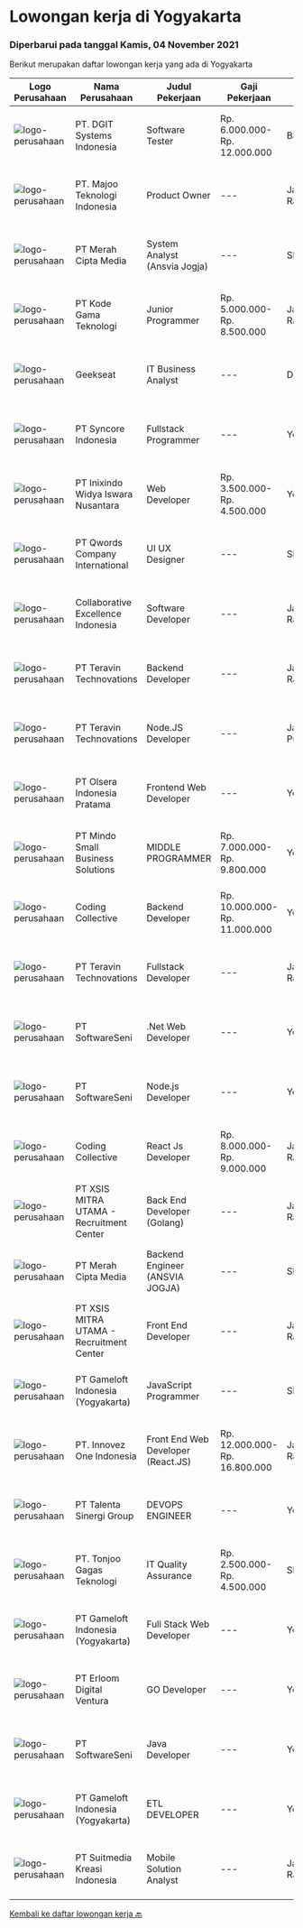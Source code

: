 
  # Lowongan kerja di Yogyakarta

  ### Diperbarui pada tanggal Kamis, 04 November 2021

  Berikut merupakan daftar lowongan kerja yang ada di Yogyakarta

  |Logo Perusahaan | Nama Perusahaan | Judul Pekerjaan | Gaji Pekerjaan | Lokasi | Deskripsi | Tanggal diunggah | Pranala |
  | -------------- | --------------- | --------------- | --------- | --------- | -------------- | ------- | ----------- |
  |![logo-perusahaan](https://image-service-cdn.seek.com.au/e1681d73e68b1b74b5b5136363b820dd70a250df/ee4dce1061f3f616224767ad58cb2fc751b8d2dc)|PT. DGIT Systems Indonesia|Software Tester|Rp. 6.000.000-Rp. 12.000.000|Bali|We believe work should be a fun development journey but the challenging one! Our great teams will support you to achieve that and delivering great...|Rabu, 03 November 2021|https://www.jobstreet.co.id/id/job/software-tester-3677932?token=0~11634edc-307c-458b-a2c5-84dcc6dc36a8&sectionRank=1&jobId=jobstreet-id-job-3677932|
|![logo-perusahaan](https://image-service-cdn.seek.com.au/2a2c8a948d223cf92abbc34c9b4e6cee325386db/ee4dce1061f3f616224767ad58cb2fc751b8d2dc)|PT. Majoo Teknologi Indonesia|Product Owner|---|Jakarta Raya|Job Descriptions:Your daily activities are to gather business requirements, create detailed requirements, communicate requirements to the development...|Rabu, 03 November 2021|https://www.jobstreet.co.id/id/job/product-owner-3677446?token=0~11634edc-307c-458b-a2c5-84dcc6dc36a8&sectionRank=2&jobId=jobstreet-id-job-3677446|
|![logo-perusahaan](https://image-service-cdn.seek.com.au/c147232e145e0b50c4b9343c2c2ad3c52173b953/ee4dce1061f3f616224767ad58cb2fc751b8d2dc)|PT Merah Cipta Media|System Analyst (Ansvia Jogja)|---|Sleman|PENEMPATAN SLEMAN, JOGJAKARTAJOB DESCRIPTIONS Divide large computer systems into partition to allow for easy management by individual engineers...|Rabu, 03 November 2021|https://www.jobstreet.co.id/id/job/system-analyst-ansvia-jogja-3677756?token=0~11634edc-307c-458b-a2c5-84dcc6dc36a8&sectionRank=3&jobId=jobstreet-id-job-3677756|
|![logo-perusahaan](https://image-service-cdn.seek.com.au/68252c42c4168a1c8c01d2e4780afabda7581fcc/ee4dce1061f3f616224767ad58cb2fc751b8d2dc)|PT Kode Gama Teknologi|Junior Programmer|Rp. 5.000.000-Rp. 8.500.000|Jakarta Raya|Requirement: Usia maksimal 30 tahun Fresh graduate (D3/ S1) Mengerti atau menguasai HTML, Javascript, CSS. Mengerti atau menguasai DDL dan DML pada...|Rabu, 03 November 2021|https://www.jobstreet.co.id/id/job/junior-programmer-3677657?token=0~11634edc-307c-458b-a2c5-84dcc6dc36a8&sectionRank=4&jobId=jobstreet-id-job-3677657|
|![logo-perusahaan](https://image-service-cdn.seek.com.au/a94166d692fda70a364e9d5191d7ced8a65f1597/ee4dce1061f3f616224767ad58cb2fc751b8d2dc)|Geekseat|IT Business Analyst|---|Denpasar|We are currently looking for an exceptional and experienced Business Analyst to join our awesome team!The Role:IT Technical Business Analyst A...|Rabu, 03 November 2021|https://www.jobstreet.co.id/id/job/it-business-analyst-3678466?token=0~11634edc-307c-458b-a2c5-84dcc6dc36a8&sectionRank=5&jobId=jobstreet-id-job-3678466|
|![logo-perusahaan](https://image-service-cdn.seek.com.au/f66e19308d244eca3cf6778cd9ef51c4c4c6d355/ee4dce1061f3f616224767ad58cb2fc751b8d2dc)|PT Syncore Indonesia|Fullstack Programmer|---|Yogyakarta|Kualifikasi: Pendidikan minimal S1 jurusan Teknik Informasi atau linier Memiliki pengalaman kerja minimal 1 tahun di bidang yang sama  Pernah terlibat...|Rabu, 03 November 2021|https://www.jobstreet.co.id/id/job/fullstack-programmer-3663389?token=0~11634edc-307c-458b-a2c5-84dcc6dc36a8&sectionRank=6&jobId=jobstreet-id-job-3663389|
|![logo-perusahaan](https://image-service-cdn.seek.com.au/517d13e469b6266fbbf8bfe0dea8e6ee1a5d07b3/ee4dce1061f3f616224767ad58cb2fc751b8d2dc)|PT Inixindo Widya Iswara Nusantara|Web Developer|Rp. 3.500.000-Rp. 4.500.000|Yogyakarta|Mengembangkan aplikasi internal perusahaan Melakukan test integrasi sistem Mengembangkan aplikasi berbasis web  Persyaratan Minimal D3 Teknik...|Rabu, 03 November 2021|https://www.jobstreet.co.id/id/job/web-developer-3678142?token=0~11634edc-307c-458b-a2c5-84dcc6dc36a8&sectionRank=7&jobId=jobstreet-id-job-3678142|
|![logo-perusahaan](https://image-service-cdn.seek.com.au/aea0d289c424aa6d3a94988c859ad854e0b0d758/ee4dce1061f3f616224767ad58cb2fc751b8d2dc)|PT Qwords Company International|UI UX Designer|---|Sleman|Job Descriptions : Develop an understanding of the end-users of the web or mobile application through research (user interviews, traffic data, etc)...|Rabu, 03 November 2021|https://www.jobstreet.co.id/id/job/ui-ux-designer-3666939?token=0~11634edc-307c-458b-a2c5-84dcc6dc36a8&sectionRank=8&jobId=jobstreet-id-job-3666939|
|![logo-perusahaan](https://image-service-cdn.seek.com.au/7145b1ba6bc0dbd678e2bf86d776dd2b1b9b81f6/ee4dce1061f3f616224767ad58cb2fc751b8d2dc)|Collaborative Excellence Indonesia|Software Developer|---|Jakarta Raya|Responsibilities: Design, coding, and testing of modules for various components of our product framework Capable of understanding and delivering...|Rabu, 03 November 2021|https://www.jobstreet.co.id/id/job/software-developer-3677115?token=0~11634edc-307c-458b-a2c5-84dcc6dc36a8&sectionRank=9&jobId=jobstreet-id-job-3677115|
|![logo-perusahaan](https://image-service-cdn.seek.com.au/00c5fccd7e7da99c6c551506f244b709f37b24cb/ee4dce1061f3f616224767ad58cb2fc751b8d2dc)|PT Teravin Technovations|Backend Developer|---|Jakarta Raya|We are looking for a Java Developer with experience in building high-performing, scalable, enterprise-grade applications. You will be part of a...|Rabu, 03 November 2021|https://www.jobstreet.co.id/id/job/backend-developer-3667185?token=0~11634edc-307c-458b-a2c5-84dcc6dc36a8&sectionRank=10&jobId=jobstreet-id-job-3667185|
|![logo-perusahaan](https://image-service-cdn.seek.com.au/00c5fccd7e7da99c6c551506f244b709f37b24cb/ee4dce1061f3f616224767ad58cb2fc751b8d2dc)|PT Teravin Technovations|Node.JS Developer|---|Jakarta Pusat|Requirements: Minimum 1 year experience in using Node.Js Good in English Creative Person, problem solving, good attitude, eager to learn Able to...|Rabu, 03 November 2021|https://www.jobstreet.co.id/id/job/node-js-developer-3667187?token=0~11634edc-307c-458b-a2c5-84dcc6dc36a8&sectionRank=11&jobId=jobstreet-id-job-3667187|
|![logo-perusahaan](https://image-service-cdn.seek.com.au/9566707565c8ba196853b5f2d2876cfe1b690b97/ee4dce1061f3f616224767ad58cb2fc751b8d2dc)|PT Olsera Indonesia Pratama|Frontend Web Developer|---|Yogyakarta|Responsibilities: Development in an AGILE environment Create good product with accessibility and security compliance Create good product with...|Rabu, 03 November 2021|https://www.jobstreet.co.id/id/job/frontend-web-developer-3662670?token=0~11634edc-307c-458b-a2c5-84dcc6dc36a8&sectionRank=12&jobId=jobstreet-id-job-3662670|
|![logo-perusahaan](https://image-service-cdn.seek.com.au/a8b7414271193c78b34706ef4a735adc855d252d/ee4dce1061f3f616224767ad58cb2fc751b8d2dc)|PT Mindo Small Business Solutions|MIDDLE PROGRAMMER|Rp. 7.000.000-Rp. 9.800.000|Yogyakarta|Expertise in one of these programming languages is a must (python, PHP or Golang). Good analytical skills and ability to follow the...|Rabu, 03 November 2021|https://www.jobstreet.co.id/id/job/middle-programmer-3667753?token=0~11634edc-307c-458b-a2c5-84dcc6dc36a8&sectionRank=13&jobId=jobstreet-id-job-3667753|
|![logo-perusahaan](https://image-service-cdn.seek.com.au/173d90a4796b9060b32d48ba09d1cc3a5bacc8b1/ee4dce1061f3f616224767ad58cb2fc751b8d2dc)|Coding Collective|Backend Developer|Rp. 10.000.000-Rp. 11.000.000|Yogyakarta|Requirements: Engineering wisdom equivalent to 2 years of experiences. Excellent English communication skills. Programming language excellence in...|Rabu, 03 November 2021|https://www.jobstreet.co.id/id/job/backend-developer-3677434?token=0~11634edc-307c-458b-a2c5-84dcc6dc36a8&sectionRank=14&jobId=jobstreet-id-job-3677434|
|![logo-perusahaan](https://image-service-cdn.seek.com.au/00c5fccd7e7da99c6c551506f244b709f37b24cb/ee4dce1061f3f616224767ad58cb2fc751b8d2dc)|PT Teravin Technovations|Fullstack Developer|---|Jakarta Raya|We are looking for a Senior Java Developer with experience in building high-performing, scalable, enterprise-grade applications. You will be part of a...|Rabu, 03 November 2021|https://www.jobstreet.co.id/id/job/fullstack-developer-3667111?token=0~11634edc-307c-458b-a2c5-84dcc6dc36a8&sectionRank=15&jobId=jobstreet-id-job-3667111|
|![logo-perusahaan](https://image-service-cdn.seek.com.au/393cbd35937367d43a3529dfac0f6113ca277565/ee4dce1061f3f616224767ad58cb2fc751b8d2dc)|PT SoftwareSeni|.Net Web Developer|---|Yogyakarta|SoftwareSeni is a Software Development Company based in Yogyakarta &amp; Sydney, Australia. We have been designing and developing phone apps,...|Selasa, 02 November 2021|https://www.jobstreet.co.id/id/job/net-web-developer-3675855?token=0~11634edc-307c-458b-a2c5-84dcc6dc36a8&sectionRank=16&jobId=jobstreet-id-job-3675855|
|![logo-perusahaan](https://image-service-cdn.seek.com.au/393cbd35937367d43a3529dfac0f6113ca277565/ee4dce1061f3f616224767ad58cb2fc751b8d2dc)|PT SoftwareSeni|Node.js Developer|---|Yogyakarta|SoftwareSeni is a Software Development Company based in Yogyakarta &amp; Sydney, Australia. We have been designing and developing phone apps,...|Selasa, 02 November 2021|https://www.jobstreet.co.id/id/job/node-js-developer-3661029?token=0~11634edc-307c-458b-a2c5-84dcc6dc36a8&sectionRank=17&jobId=jobstreet-id-job-3661029|
|![logo-perusahaan](https://image-service-cdn.seek.com.au/173d90a4796b9060b32d48ba09d1cc3a5bacc8b1/ee4dce1061f3f616224767ad58cb2fc751b8d2dc)|Coding Collective|React Js Developer|Rp. 8.000.000-Rp. 9.000.000|Jakarta Raya|Requirements: Experience in React Js, Node Js (Knowledge in Typescript is a plus). Expertise in Object-Oriented Programming and Web Service (RESTfull...|Rabu, 03 November 2021|https://www.jobstreet.co.id/id/job/react-js-developer-3677438?token=0~11634edc-307c-458b-a2c5-84dcc6dc36a8&sectionRank=18&jobId=jobstreet-id-job-3677438|
|![logo-perusahaan](https://image-service-cdn.seek.com.au/fa12dd378bd230f83b9ccd636b4121ebbb347455/ee4dce1061f3f616224767ad58cb2fc751b8d2dc)|PT XSIS MITRA UTAMA - Recruitment Center|Back End Developer (Golang)|---|Jakarta Raya|Job Responsibilities : Design, build, and maintain the server-side of software application i.e. build the structure of software application. Set...|Selasa, 02 November 2021|https://www.jobstreet.co.id/id/job/back-end-developer-golang-3676814?token=0~11634edc-307c-458b-a2c5-84dcc6dc36a8&sectionRank=19&jobId=jobstreet-id-job-3676814|
|![logo-perusahaan](https://image-service-cdn.seek.com.au/c147232e145e0b50c4b9343c2c2ad3c52173b953/ee4dce1061f3f616224767ad58cb2fc751b8d2dc)|PT Merah Cipta Media|Backend Engineer (ANSVIA JOGJA)|---|Sleman|Responsibilities Formulate program specifications and basic prototypes. Transform software designs and specifications into high functioning code in...|Selasa, 02 November 2021|https://www.jobstreet.co.id/id/job/backend-engineer-ansvia-jogja-3675880?token=0~11634edc-307c-458b-a2c5-84dcc6dc36a8&sectionRank=20&jobId=jobstreet-id-job-3675880|
|![logo-perusahaan](https://image-service-cdn.seek.com.au/fa12dd378bd230f83b9ccd636b4121ebbb347455/ee4dce1061f3f616224767ad58cb2fc751b8d2dc)|PT XSIS MITRA UTAMA - Recruitment Center|Front End Developer|---|Jakarta Raya|Job Description : Develop new user facing features Write reusable code and libraries Enhance application for maximum speed and scalability Validate...|Selasa, 02 November 2021|https://www.jobstreet.co.id/id/job/front-end-developer-3676792?token=0~11634edc-307c-458b-a2c5-84dcc6dc36a8&sectionRank=21&jobId=jobstreet-id-job-3676792|
|![logo-perusahaan](https://image-service-cdn.seek.com.au/e71d517696b76186b066fae7807098ca294c66fd/ee4dce1061f3f616224767ad58cb2fc751b8d2dc)|PT Gameloft Indonesia (Yogyakarta)|JavaScript Programmer|---|Sleman|Under the supervision of APAC Lead and Programmer Division Lead, the JavaScript Programmer is expected to do research, propose solutions, implement...|Senin, 01 November 2021|https://www.jobstreet.co.id/id/job/javascript-programmer-3674964?token=0~11634edc-307c-458b-a2c5-84dcc6dc36a8&sectionRank=22&jobId=jobstreet-id-job-3674964|
|![logo-perusahaan](https://image-service-cdn.seek.com.au/b298687ae02f9798573838624580ad51c34fe2f1/ee4dce1061f3f616224767ad58cb2fc751b8d2dc)|PT. Innovez One Indonesia|Front End Web Developer (React.JS)|Rp. 12.000.000-Rp. 16.800.000|Jakarta Raya|Front End Web Developer (React.JS) We are looking for an experienced and talented senior front end developer (React.JS) to join our team to work on...|Rabu, 03 November 2021|https://www.jobstreet.co.id/id/job/front-end-web-developer-react-js-3663061?token=0~11634edc-307c-458b-a2c5-84dcc6dc36a8&sectionRank=23&jobId=jobstreet-id-job-3663061|
|![logo-perusahaan](https://image-service-cdn.seek.com.au/401559aa8ccb179bb43a66c5b3435b61567e2e21/ee4dce1061f3f616224767ad58cb2fc751b8d2dc)|PT Talenta Sinergi Group|DEVOPS ENGINEER|---|Yogyakarta|JOB DESCRIPTION: Build, monitor, and improve our web application CI/CD pipelines (using GitLab CI/CD) Collaborate with software development teams to...|Rabu, 03 November 2021|https://www.jobstreet.co.id/id/job/devops-engineer-3662666?token=0~11634edc-307c-458b-a2c5-84dcc6dc36a8&sectionRank=24&jobId=jobstreet-id-job-3662666|
|![logo-perusahaan](https://image-service-cdn.seek.com.au/a083bcf6cafe02d372853a92180973ccc0b39376/ee4dce1061f3f616224767ad58cb2fc751b8d2dc)|PT. Tonjoo Gagas Teknologi|IT Quality Assurance|Rp. 2.500.000-Rp. 4.500.000|Sleman|✔ Requirement: Minimal berpendidikan Diploma (D3) / Sarjana (S1), lulusan teknik informatika atau sistem informasi diutamakan Usia maksimal 30 tahun....|Minggu, 31 Oktober 2021|https://www.jobstreet.co.id/id/job/it-quality-assurance-3660374?token=0~11634edc-307c-458b-a2c5-84dcc6dc36a8&sectionRank=25&jobId=jobstreet-id-job-3660374|
|![logo-perusahaan](https://image-service-cdn.seek.com.au/e71d517696b76186b066fae7807098ca294c66fd/ee4dce1061f3f616224767ad58cb2fc751b8d2dc)|PT Gameloft Indonesia (Yogyakarta)|Full Stack Web Developer|---|Yogyakarta|Job DescriptionResponsibilities:  Work with the team members to translate existing requirements into reporting tools and services according to the...|Senin, 01 November 2021|https://www.jobstreet.co.id/id/job/full-stack-web-developer-3674912?token=0~11634edc-307c-458b-a2c5-84dcc6dc36a8&sectionRank=26&jobId=jobstreet-id-job-3674912|
|![logo-perusahaan](https://image-service-cdn.seek.com.au/7b0850d0262c85ca3c0fa4d6a9c005f1450e6d9f/ee4dce1061f3f616224767ad58cb2fc751b8d2dc)|PT Erloom Digital Ventura|GO Developer|---|Yogyakarta|Requirements: Having a minimum of 2 years of software engineering experience. In-depth knowledge of at Go programming language Using PostgreSQL or...|Selasa, 02 November 2021|https://www.jobstreet.co.id/id/job/go-developer-3661445?token=0~11634edc-307c-458b-a2c5-84dcc6dc36a8&sectionRank=27&jobId=jobstreet-id-job-3661445|
|![logo-perusahaan](https://image-service-cdn.seek.com.au/393cbd35937367d43a3529dfac0f6113ca277565/ee4dce1061f3f616224767ad58cb2fc751b8d2dc)|PT SoftwareSeni|Java Developer|---|Yogyakarta|SoftwareSeni is a Software Development Company based in Yogyakarta &amp; Sydney, Australia. We have been designing and developing phone apps,...|Selasa, 02 November 2021|https://www.jobstreet.co.id/id/job/java-developer-3661069?token=0~11634edc-307c-458b-a2c5-84dcc6dc36a8&sectionRank=28&jobId=jobstreet-id-job-3661069|
|![logo-perusahaan](https://image-service-cdn.seek.com.au/e71d517696b76186b066fae7807098ca294c66fd/ee4dce1061f3f616224767ad58cb2fc751b8d2dc)|PT Gameloft Indonesia (Yogyakarta)|ETL DEVELOPER|---|Yogyakarta|As member of DATA team, your responsibilities will be: Participate in the design and implementation of our ETL systems and data warehouse systems for...|Senin, 01 November 2021|https://www.jobstreet.co.id/id/job/etl-developer-3674958?token=0~11634edc-307c-458b-a2c5-84dcc6dc36a8&sectionRank=29&jobId=jobstreet-id-job-3674958|
|![logo-perusahaan](https://image-service-cdn.seek.com.au/d1d6d9e7af7147dee7b7111b97e67641fcf252e0/ee4dce1061f3f616224767ad58cb2fc751b8d2dc)|PT Suitmedia Kreasi Indonesia|Mobile Solution Analyst|---|Jakarta Raya|Role: You will analyze, design, and deliver high-quality mobile applications. Responsibilities: Conduct research to understand what clients need and...|Minggu, 31 Oktober 2021|https://www.jobstreet.co.id/id/job/mobile-solution-analyst-3665257?token=0~11634edc-307c-458b-a2c5-84dcc6dc36a8&sectionRank=30&jobId=jobstreet-id-job-3665257|


  [Kembali ke daftar lowongan kerja 🔙](../README.md#daftar-lowongan-kerja)
  